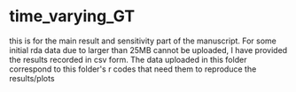 # time_varying_GT

this is for the main result and sensitivity part of the manuscript. 
For some initial rda data due to larger than 25MB cannot be uploaded, I have provided the results recorded in csv form.
The data uploaded in this folder correspond to this folder's r codes that need them to reproduce the results/plots

